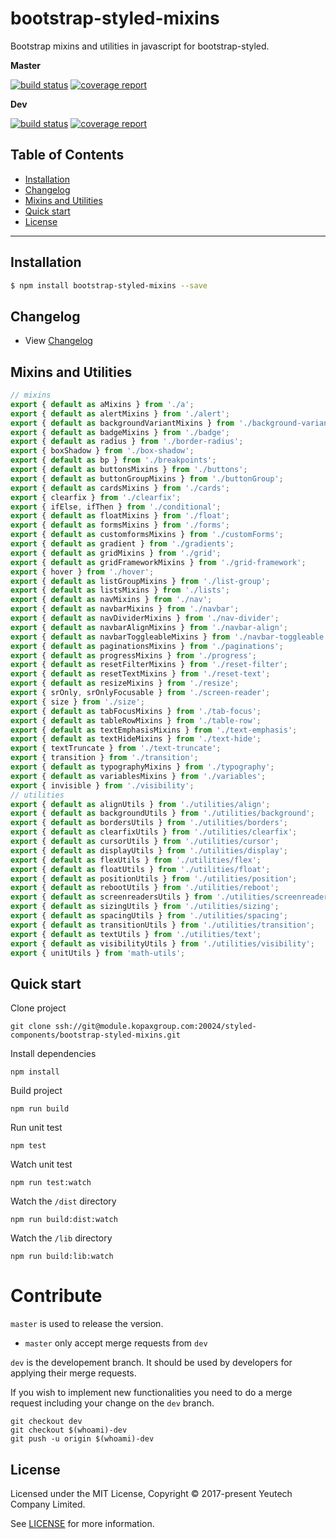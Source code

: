 # bootstrap-styled-mixins

Bootstrap mixins and utilities in javascript for bootstrap-styled.

**Master**

[![build status](https://module.kopaxgroup.com/bootstrap-styled/bootstrap-styled-mixins/badges/master/build.svg)](https://module.kopaxgroup.com/bootstrap-styled/bootstrap-styled-mixins/commits/master)
[![coverage report](https://module.kopaxgroup.com/bootstrap-styled/bootstrap-styled-mixins/badges/master/coverage.svg)](https://module.kopaxgroup.com/bootstrap-styled/bootstrap-styled-mixins/commits/master)

**Dev**

[![build status](https://module.kopaxgroup.com/bootstrap-styled/bootstrap-styled-mixins/badges/dev/build.svg)](https://module.kopaxgroup.com/bootstrap-styled/bootstrap-styled-mixins/commits/dev)
[![coverage report](https://module.kopaxgroup.com/bootstrap-styled/bootstrap-styled-mixins/badges/dev/coverage.svg)](https://module.kopaxgroup.com/bootstrap-styled/bootstrap-styled-mixins/commits/dev)

## Table of Contents

  - [Installation](#installation)
  - [Changelog](#changelog)
  - [Mixins and Utilities](#mixins-and-utilities)
  - [Quick start](#quick-start)
  - [License](#license)

---

## Installation

```bash
$ npm install bootstrap-styled-mixins --save
```
    
## Changelog

  - View [Changelog](CHANGELOG.md)
  
## Mixins and Utilities

```jsx harmony
// mixins
export { default as aMixins } from './a';
export { default as alertMixins } from './alert';
export { default as backgroundVariantMixins } from './background-variant';
export { default as badgeMixins } from './badge';
export { default as radius } from './border-radius';
export { boxShadow } from './box-shadow';
export { default as bp } from './breakpoints';
export { default as buttonsMixins } from './buttons';
export { default as buttonGroupMixins } from './buttonGroup';
export { default as cardsMixins } from './cards';
export { clearfix } from './clearfix';
export { ifElse, ifThen } from './conditional';
export { default as floatMixins } from './float';
export { default as formsMixins } from './forms';
export { default as customformsMixins } from './customForms';
export { default as gradient } from './gradients';
export { default as gridMixins } from './grid';
export { default as gridFrameworkMixins } from './grid-framework';
export { hover } from './hover';
export { default as listGroupMixins } from './list-group';
export { default as listsMixins } from './lists';
export { default as navMixins } from './nav';
export { default as navbarMixins } from './navbar';
export { default as navDividerMixins } from './nav-divider';
export { default as navbarAlignMixins } from './navbar-align';
export { default as navbarToggleableMixins } from './navbar-toggleable';
export { default as paginationsMixins } from './paginations';
export { default as progressMixins } from './progress';
export { default as resetFilterMixins } from './reset-filter';
export { default as resetTextMixins } from './reset-text';
export { default as resizeMixins } from './resize';
export { srOnly, srOnlyFocusable } from './screen-reader';
export { size } from './size';
export { default as tabFocusMixins } from './tab-focus';
export { default as tableRowMixins } from './table-row';
export { default as textEmphasisMixins } from './text-emphasis';
export { default as textHideMixins } from './text-hide';
export { textTruncate } from './text-truncate';
export { transition } from './transition';
export { default as typographyMixins } from './typography';
export { default as variablesMixins } from './variables';
export { invisible } from './visibility';
// utilities
export { default as alignUtils } from './utilities/align';
export { default as backgroundUtils } from './utilities/background';
export { default as bordersUtils } from './utilities/borders';
export { default as clearfixUtils } from './utilities/clearfix';
export { default as cursorUtils } from './utilities/cursor';
export { default as displayUtils } from './utilities/display';
export { default as flexUtils } from './utilities/flex';
export { default as floatUtils } from './utilities/float';
export { default as positionUtils } from './utilities/position';
export { default as rebootUtils } from './utilities/reboot';
export { default as screenreadersUtils } from './utilities/screenreaders';
export { default as sizingUtils } from './utilities/sizing';
export { default as spacingUtils } from './utilities/spacing';
export { default as transitionUtils } from './utilities/transition';
export { default as textUtils } from './utilities/text';
export { default as visibilityUtils } from './utilities/visibility';
export { unitUtils } from 'math-utils';
```

## Quick start

Clone project

    git clone ssh://git@module.kopaxgroup.com:20024/styled-components/bootstrap-styled-mixins.git

Install dependencies

    npm install

Build project

    npm run build
    
Run unit test
     
    npm test
    
Watch unit test
     
    npm run test:watch

Watch the `/dist` directory

    npm run build:dist:watch

Watch the `/lib` directory

    npm run build:lib:watch

# Contribute

`master` is used to release the version. 

- `master` only accept merge requests from `dev`

`dev` is the developement branch. It should be used by developers for applying their merge requests.

If you wish to implement new functionalities you need to do a merge request including your change on the `dev` branch.

    git checkout dev
    git checkout $(whoami)-dev
    git push -u origin $(whoami)-dev 

## License

Licensed under the MIT License, Copyright © 2017-present Yeutech Company Limited.

See [LICENSE](LICENSE.md) for more information.
